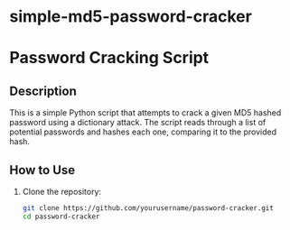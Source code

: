 # simple-md5-password-cracker

# Password Cracking Script

## Description
This is a simple Python script that attempts to crack a given MD5 hashed password using a dictionary attack. The script reads through a list of potential passwords and hashes each one, comparing it to the provided hash.

## How to Use

1. Clone the repository:
   ```bash
   git clone https://github.com/yourusername/password-cracker.git
   cd password-cracker
